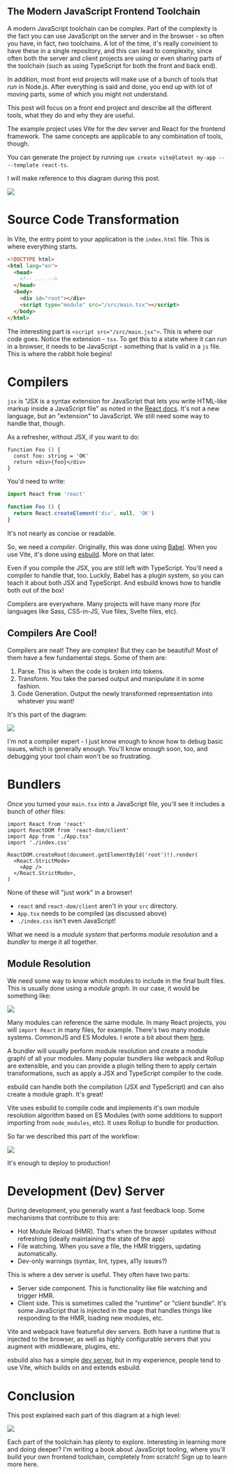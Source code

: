 ## The Modern JavaScript Frontend Toolchain

A modern JavaScript toolchain can be complex. Part of the complexity is the fact you can use JavaScript on the server and in the browser - so often you have, in fact, *two* toolchains. A lot of the time, it's really convinient to have these in a single repository, and this can lead to complexity, since often both the server and client projects are using or even sharing parts of the toolchain (such as using TypeScript for both the front and back end).

In addition, most front end projects will make use of a bunch of tools that *run* in Node.js. After everything is said and done, you end up with lot of moving parts, some of which you might not understand.

This post will focus on a front end project and describe all the different tools, what they do and why they are useful.

The example project uses Vite for the dev server and React for the frontend framework. The same concepts are applicable to any combination of tools, though. 

You can generate the project by running `npm create vite@latest my-app -- --template react-ts`.

I will make reference to this diagram during this post.

![](https://github.com/lmiller1990/lachlan-miller.me/blob/master/app/public/static/toolchain/modern-toolchain.png)

# Source Code Transformation

In Vite, the entry point to your application is the `index.html` file. This is where everything starts.

```html
<!DOCTYPE html>
<html lang="en">
  <head>
    <!-- ... -->
  </head>
  <body>
    <div id="root"></div>
    <script type="module" src="/src/main.tsx"></script>
  </body>
</html>
```

The interesting part is `<script src="/src/main.jsx">`. This is where our code goes. Notice the extension - `tsx`. To get this to a state where it can run in a browser, it needs to be JavaScript - something that is valid in a `js` file. This is where the rabbit hole begins!

# Compilers

`jsx` is "JSX is a syntax extension for JavaScript that lets you write HTML-like markup inside a JavaScript file" as noted in the [React docs](https://react.dev/learn/writing-markup-with-jsx). It's not a new language, but an "extension" to JavaScript. We still need some way to handle that, though.

As a refresher, without JSX, if you want to do:

```tsx
function Foo () {
  const foo: string = 'OK'
  return <div>{foo}</div>
}
```

You'd need to write:

```js
import React from 'react'

function Foo () {
  return React.createElement('div', null, 'OK')
}
```

It's not nearly as concise or readable. 

So, we need a *compiler*. Originally, this was done using [Babel](http://babeljs.io). When you use Vite, it's done using [esbuild](https://esbuild.github.io). More on that later.

Even if you compile the JSX, you are still left with TypeScript. You'll need a compiler to handle that, too. Luckily, Babel has a plugin system, so you can teach it about both JSX and TypeScript. And esbuild knows how to handle both out of the box! 

Compilers are everywhere. Many projects will have many more (for languages like Sass, CSS-in-JS, Vue files, Svelte files, etc).

## Compilers Are Cool!

Compilers are neat! They are complex! But they can be beautiful! Most of them have a few fundamental steps. Some of them are:

1. Parse. This is when the code is broken into tokens. 
2. Transform. You take the parsed output and manipulate it in some fashion.
3. Code Generation. Output the newly transformed representation into whatever you want!

It's this part of the diagram:

![](https://github.com/lmiller1990/lachlan-miller.me/blob/master/app/public/static/toolchain/compiler.png)

I'm not a compiler expert - I just know enough to know how to debug basic issues, which is generally enough. You'll know enough soon, too, and debugging your tool chain won't be so frustrating.

# Bundlers

Once you turned your `main.tsx` into a JavaScript file, you'll see it includes a bunch of *other* files:

```tsx
import React from 'react'
import ReactDOM from 'react-dom/client'
import App from './App.tsx'
import './index.css'

ReactDOM.createRoot(document.getElementById('root')!).render(
  <React.StrictMode>
    <App />
  </React.StrictMode>,
)
```

None of these will "just work" in a browser! 

- `react` and `react-dom/client` aren't in your `src` directory. 
- `App.tsx` needs to be compiled (as discussed above)
- `./index.css` isn't even JavaScript!

What we need is a *module system* that performs *module resolution* and a *bundler* to merge it all together.

## Module Resolution

We need some way to know which modules to include in the final built files. This is usually done using a *module graph*. In our case, it would be something like:

![](https://github.com/lmiller1990/lachlan-miller.me/blob/master/app/public/static/toolchain/module-graph.png)

Many modules can reference the same module. In many React projects, you will `import React` in many files, for example. There's two many module systems. CommonJS and ES Modules. I wrote a bit about them [here](https://lachlan-miller.me/articles/why-you-should-always-use-an-extension-for-javascript-files).

A bundler will usually perform module resolution and create a module graphl of all your modules. Many popular bundlers like webpack and Rollup are extensible, and you can provide a plugin telling them to apply certain transformations, such as apply a JSX and TypeScript compiler to the code.

esbuild can handle  both the compilation (JSX and TypeScript) and can also create a module graph. It's great! 

Vite uses esbuild to compile code and implements it's own module resolution algorithm based on ES Modules (with some additions to support importing from `node_modules`, etc). It uses Rollup to bundle for production.

So far we described this part of the workflow:

![](https://github.com/lmiller1990/lachlan-miller.me/blob/master/app/public/static/toolchain/bundler.png)

It's enough to deploy to production!

# Development (Dev) Server

During development, you generally want a fast feedback loop. Some mechanisms that contribute to this are:

- Hot Module Reload (HMR). That's when the browser updates without refreshing (ideally maintaining the state of the app)
- File watching. When you save a file, the HMR triggers, updating automatically.
- Dev-only warnings (syntax, lint, types, a11y issues?)

This is where a dev server is useful. They often have two parts:

- Server side component. This is functionality like file watching and trigger HMR.
- Client side. This is sometimes called the "runtime" or "client bundle". It's some JavaScript that is injected in the page that handles things like responding to the HMR, loading new modules, etc.

Vite and webpack have featureful dev servers. Both have a runtime that is injected to the browser, as well as highly configurable servers that you augment with middleware, plugins, etc.

esbuild also has a simple [dev server](https://esbuild.github.io/api/#serve), but in my experience, people tend to use Vite, which builds on and extends esbuild.

# Conclusion

This post explained each part of this diagram at a high level:

![](https://github.com/lmiller1990/lachlan-miller.me/blob/master/app/public/static/toolchain/modern-toolchain.png)

Each part of the toolchain has plenty to explore. Interesting in learning more and doing deeper? I'm writing a book about JavaScript tooling, where you'll build your own frontend toolchain, completely from scratch! Sign up to learn more here.